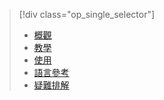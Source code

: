 > [!div class="op_single_selector"]
> * [概觀](../articles/application-insights/app-insights-analytics.md)
> * [教學](../articles/application-insights/app-insights-analytics-tour.md)
> * [使用](../articles/application-insights/app-insights-analytics-using.md)
> * [語言參考](../articles/application-insights/app-insights-analytics-reference.md)
> * [疑難排解](../articles/application-insights/app-insights-analytics-troubleshooting.md)
> 
> 

<!---HONumber=AcomDC_0615_2016-->